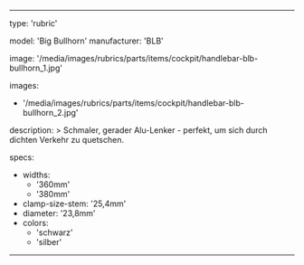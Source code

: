 ---

type: 'rubric'


model: 'Big Bullhorn'
manufacturer: 'BLB'

image: '/media/images/rubrics/parts/items/cockpit/handlebar-blb-bullhorn_1.jpg'

images:
  - '/media/images/rubrics/parts/items/cockpit/handlebar-blb-bullhorn_2.jpg'

description: >
    Schmaler, gerader Alu-Lenker - perfekt, um sich durch dichten Verkehr zu quetschen.

specs:
  - widths:
    - '360mm'
    - '380mm'
  - clamp-size-stem: '25,4mm'
  - diameter: '23,8mm'
  - colors:
    - 'schwarz'
    - 'silber'

---